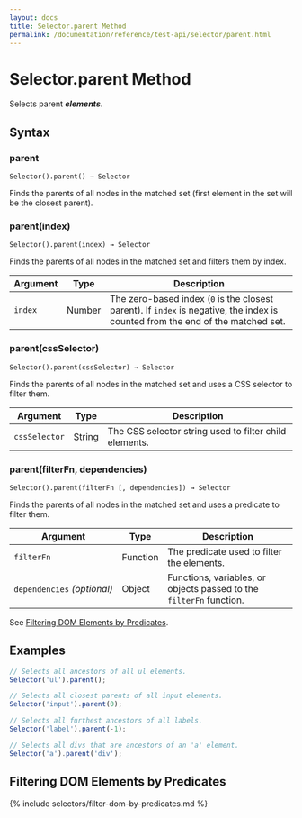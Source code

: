 ```yaml
---
layout: docs
title: Selector.parent Method
permalink: /documentation/reference/test-api/selector/parent.html
---
```

# Selector.parent Method

Selects parent ***elements***.

## Syntax

### parent

```text
Selector().parent() → Selector
```

Finds the parents of all nodes in the matched set (first element in the set will be the closest parent).

### parent(index)

```text
Selector().parent(index) → Selector
```

Finds the parents of all nodes in the matched set and filters them by index.

Argument | Type   | Description
-------- | ------ | --------------
`index`  | Number | The zero-based index (`0` is the closest parent). If `index` is negative, the index is counted from the end of the matched set.

### parent(cssSelector)

```text
Selector().parent(cssSelector) → Selector
```

Finds the parents of all nodes in the matched set and uses a CSS selector to filter them.

Argument      | Type   | Description
------------- | ------ | --------------
`cssSelector` | String | The CSS selector string used to filter child elements.

### parent(filterFn, dependencies)

```text
Selector().parent(filterFn [, dependencies]) → Selector
```

Finds the parents of all nodes in the matched set and uses a predicate to filter them.

Argument                         | Type     | Description
-------------------------------- | -------- | --------------
`filterFn`                       | Function | The predicate used to filter the elements.
`dependencies`&#160;*(optional)* | Object   | Functions, variables, or objects passed to the `filterFn` function.

See [Filtering DOM Elements by Predicates](#filtering-dom-elements-by-predicates).

## Examples

```js
// Selects all ancestors of all ul elements.
Selector('ul').parent();

// Selects all closest parents of all input elements.
Selector('input').parent(0);

// Selects all furthest ancestors of all labels.
Selector('label').parent(-1);

// Selects all divs that are ancestors of an 'a' element.
Selector('a').parent('div');
```

## Filtering DOM Elements by Predicates

{% include selectors/filter-dom-by-predicates.md %}